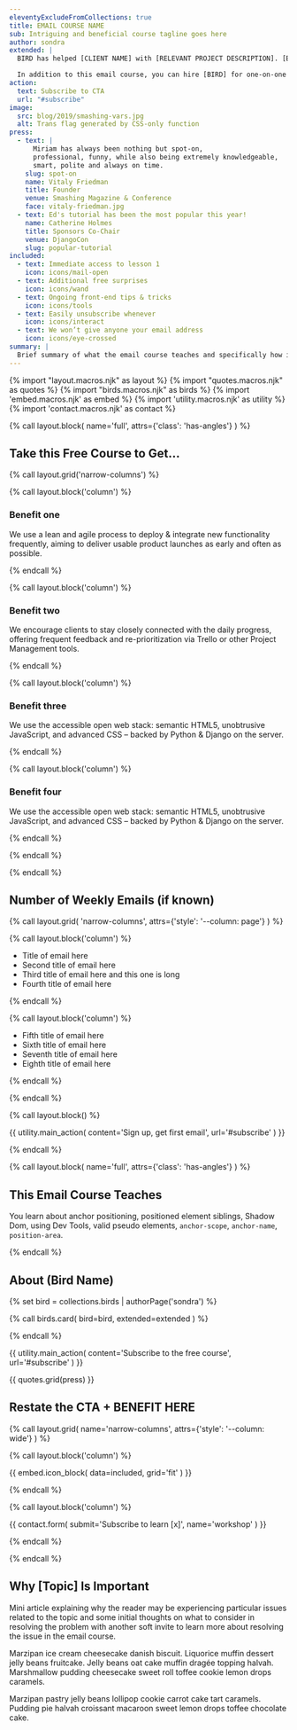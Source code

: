 ```yaml
---
eleventyExcludeFromCollections: true
title: EMAIL COURSE NAME
sub: Intriguing and beneficial course tagline goes here
author: sondra
extended: |
  BIRD has helped [CLIENT NAME] with [RELEVANT PROJECT DESCRIPTION]. [BIRD] has written and spoken at [PUBLICATION] and/or [EVENT].

  In addition to this email course, you can hire [BIRD] for one-on-one consulting or to refactor your existing application.
action:
  text: Subscribe to CTA
  url: "#subscribe"
image:
  src: blog/2019/smashing-vars.jpg
  alt: Trans flag generated by CSS-only function
press:
  - text: |
      Miriam has always been nothing but spot-on,
      professional, funny, while also being extremely knowledgeable,
      smart, polite and always on time.
    slug: spot-on
    name: Vitaly Friedman
    title: Founder
    venue: Smashing Magazine & Conference
    face: vitaly-friedman.jpg
  - text: Ed's tutorial has been the most popular this year!
    name: Catherine Holmes
    title: Sponsors Co-Chair
    venue: DjangoCon
    slug: popular-tutorial
included:
  - text: Immediate access to lesson 1
    icon: icons/mail-open
  - text: Additional free surprises
    icon: icons/wand
  - text: Ongoing front-end tips & tricks
    icon: icons/tools
  - text: Easily unsubscribe whenever
    icon: icons/interact
  - text: We won’t give anyone your email address
    icon: icons/eye-crossed
summary: |
  Brief summary of what the email course teaches and specifically how it helps people with something they care about.
---
```


{% import "layout.macros.njk" as layout %}
{% import "quotes.macros.njk" as quotes %}
{% import "birds.macros.njk" as birds %}
{% import 'embed.macros.njk' as embed %}
{% import 'utility.macros.njk' as utility %}
{% import 'contact.macros.njk' as contact %}

{% call layout.block(
  name='full',
  attrs={'class': 'has-angles'}
) %}

## Take this Free Course to Get...

{% call layout.grid('narrow-columns') %}

{% call layout.block('column') %}

### Benefit one

We use a lean and agile process to deploy & integrate new functionality
frequently, aiming to deliver usable product launches as early and often as
possible.

{% endcall %}

{% call layout.block('column') %}

### Benefit two

We encourage clients to stay closely connected with the daily progress, offering
frequent feedback and re-prioritization via Trello or other Project Management
tools.

{% endcall %}

{% call layout.block('column') %}

### Benefit three

We use the accessible open web stack: semantic HTML5, unobtrusive JavaScript,
and advanced CSS – backed by Python & Django on the server.

{% endcall %}

{% call layout.block('column') %}

### Benefit four

We use the accessible open web stack: semantic HTML5, unobtrusive JavaScript,
and advanced CSS – backed by Python & Django on the server.

{% endcall %}

{% endcall %}

{% endcall %}

<!-- Insert video intro, demo, image, or graphic here if relevant/available -->

## Number of Weekly Emails (if known)

{% call layout.grid(
  'narrow-columns',
  attrs={'style': '--column: page'}
) %}

{% call layout.block('column') %}

- Title of email here
- Second title of email here
- Third title of email here and this one is long
- Fourth title of email here

{% endcall %}

{% call layout.block('column') %}

- Fifth title of email here
- Sixth title of email here
- Seventh title of email here
- Eighth title of email here

{% endcall %}

{% endcall %}

{% call layout.block() %}

{{ utility.main_action(
  content='Sign up, get first email',
  url='#subscribe'
) }}

{% endcall %}

{% call layout.block(
  name='full',
  attrs={'class': 'has-angles'}
) %}

## This Email Course Teaches

You learn about anchor positioning, positioned element siblings, Shadow Dom, using Dev Tools, valid pseudo elements, `anchor-scope`, `anchor-name`, `position-area`.

{% endcall %}



## About (Bird Name)

{% set bird = collections.birds | authorPage('sondra') %}

{% call birds.card(
  bird=bird,
  extended=extended
) %}

{% endcall %}

{{ utility.main_action(
  content='Subscribe to the free course',
  url='#subscribe'
) }}

{{ quotes.grid(press) }}

## <a name="subscribe"/> Restate the CTA + BENEFIT HERE

{% call layout.grid(
  name='narrow-columns',
  attrs={'style': '--column: wide'}
) %}

{% call layout.block('column') %}

{{ embed.icon_block(
  data=included,
  grid='fit'
) }}

{% endcall %}

{% call layout.block('column') %}

{{ contact.form(
  submit='Subscribe to learn [x]',
  name='workshop'
) }}

{% endcall %}

{% endcall %}




## Why [Topic] Is Important

Mini article explaining why the reader may be experiencing particular issues related to the topic and some initial thoughts on what to consider in resolving the problem with another soft invite to learn more about resolving the issue in the email course.

Marzipan ice cream cheesecake danish biscuit. Liquorice muffin dessert jelly beans fruitcake. Jelly beans oat cake muffin dragée topping halvah.
Marshmallow pudding cheesecake sweet roll toffee cookie lemon drops caramels.

Marzipan pastry jelly beans lollipop cookie carrot cake tart caramels. Pudding pie halvah croissant macaroon sweet lemon drops toffee chocolate cake.
